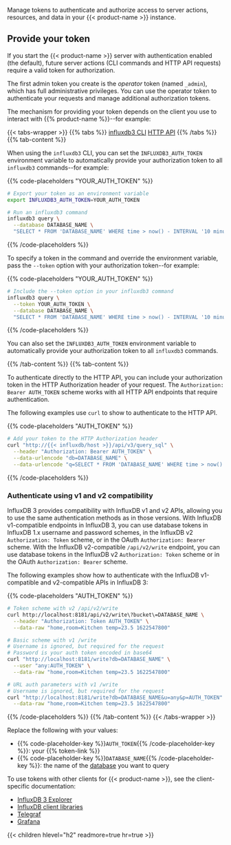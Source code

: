Manage tokens to authenticate and authorize access to server actions, resources, and data in your {{< product-name >}} instance.

## Provide your token

If you start the {{< product-name >}} server with authentication enabled (the default), future server actions (CLI commands and HTTP API requests) require a valid token for authorization.

The first admin token you create is the _operator_ token (named `_admin`), which has full administrative privileges.
You can use the operator token to authenticate your requests and manage additional authorization tokens.

The mechanism for providing your token depends on the client you use to interact with {{% product-name %}}--for example:

{{< tabs-wrapper >}}
{{% tabs %}}
[influxdb3 CLI](#influxdb3-cli-auth)
[HTTP API](#http-api-auth)
{{% /tabs %}}
{{% tab-content %}}

When using the `influxdb3` CLI, you can set the `INFLUXDB3_AUTH_TOKEN` environment variable to automatically provide your
authorization token to all `influxdb3` commands--for example:

{{% code-placeholders "YOUR_AUTH_TOKEN" %}}
```bash
# Export your token as an environment variable
export INFLUXDB3_AUTH_TOKEN=YOUR_AUTH_TOKEN

# Run an influxdb3 command
influxdb3 query \
  --database DATABASE_NAME \
  "SELECT * FROM 'DATABASE_NAME' WHERE time > now() - INTERVAL '10 minutes'"
```
{{% /code-placeholders %}}

To specify a token in the command and override the environment variable, pass the `--token` option with your authorization token--for example:

{{% code-placeholders "YOUR_AUTH_TOKEN" %}}
```bash
# Include the --token option in your influxdb3 command
influxdb3 query \
  --token YOUR_AUTH_TOKEN \
  --database DATABASE_NAME \
  "SELECT * FROM 'DATABASE_NAME' WHERE time > now() - INTERVAL '10 minutes'"
```
{{% /code-placeholders %}}

You can also set the `INFLUXDB3_AUTH_TOKEN` environment variable to automatically provide your
authorization token to all `influxdb3` commands.

{{% /tab-content %}}
{{% tab-content %}}

To authenticate directly to the HTTP API, you can include your authorization token in the HTTP Authorization header of your request.
The `Authorization: Bearer AUTH_TOKEN` scheme works with all HTTP API endpoints that require authentication.

The following examples use `curl` to show to authenticate to the HTTP API.

{{% code-placeholders "AUTH_TOKEN" %}}
```bash
# Add your token to the HTTP Authorization header
curl "http://{{< influxdb/host >}}/api/v3/query_sql" \
  --header "Authorization: Bearer AUTH_TOKEN" \
  --data-urlencode "db=DATABASE_NAME" \
  --data-urlencode "q=SELECT * FROM 'DATABASE_NAME' WHERE time > now() - INTERVAL '10 minutes'"
```
{{% /code-placeholders %}}

### Authenticate using v1 and v2 compatibility

InfluxDB 3 provides compatibility with InfluxDB v1 and v2 APIs, allowing you to use the same authentication methods as in those versions.
With InfluxDB v1-compatible endpoints in InfluxDB 3, you can use database tokens in InfluxDB 1.x username and password
schemes, in the InfluxDB v2 `Authorization: Token` scheme, or in the OAuth `Authorization: Bearer` scheme.
With the InfluxDB v2-compatible `/api/v2/write` endpoint, you can use database tokens in the InfluxDB v2 `Authorization: Token` scheme or in the OAuth `Authorization: Bearer` scheme.

The following examples show how to authenticate with the InfluxDB v1-compatible and v2-compatible APIs
in InfluxDB 3:

{{% code-placeholders "AUTH_TOKEN" %}}

```bash
# Token scheme with v2 /api/v2/write
curl http://localhost:8181/api/v2/write\?bucket\=DATABASE_NAME \
  --header "Authorization: Token AUTH_TOKEN" \
  --data-raw "home,room=Kitchen temp=23.5 1622547800"
```

```bash
# Basic scheme with v1 /write
# Username is ignored, but required for the request
# Password is your auth token encoded in base64
curl "http://localhost:8181/write?db=DATABASE_NAME" \
  --user "any:AUTH_TOKEN" \
  --data-raw "home,room=Kitchen temp=23.5 1622547800"
```

```bash
# URL auth parameters with v1 /write
# Username is ignored, but required for the request
curl "http://localhost:8181/write?db=DATABASE_NAME&u=any&p=AUTH_TOKEN" \
  --data-raw "home,room=Kitchen temp=23.5 1622547800"
```
{{% /code-placeholders %}}
{{% /tab-content %}}
{{< /tabs-wrapper >}}

Replace the following with your values:

- {{% code-placeholder-key %}}`AUTH_TOKEN`{{% /code-placeholder-key %}}: your {{% token-link %}}
- {{% code-placeholder-key %}}`DATABASE_NAME`{{% /code-placeholder-key %}}: the name of the [database](/influxdb3/version/admin/databases) you want to query

To use tokens with other clients for {{< product-name >}},
see the client-specific documentation:

- [InfluxDB 3 Explorer](/influxdb3/explorer/)
- [InfluxDB client libraries](/influxdb3/version/reference/client-libraries/)
- [Telegraf](/telegraf/v1/)
- [Grafana](/influxdb3/version/visualize-data/grafana/)

{{< children hlevel="h2" readmore=true hr=true >}}
